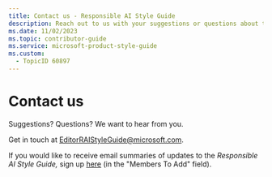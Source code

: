 ```yaml
---
title: Contact us - Responsible AI Style Guide
description: Reach out to us with your suggestions or questions about the Responsible AI Style Guide. Sign up for email updates to stay informed on the latest changes.
ms.date: 11/02/2023
ms.topic: contributor-guide
ms.service: microsoft-product-style-guide
ms.custom:
  - TopicID 60897
---
```



# Contact us

Suggestions? Questions? We want to hear from you.

Get in touch at [EditorRAIStyleGuide@microsoft.com](mailto:EditorRAIStyleGuide@microsoft.com). 

If you would like to receive email summaries of updates to the _Responsible AI Style Guide,_ sign up [here](https://idweb.microsoft.com/IdentityManagement/aspx/groups/MyDLs.aspx?popupFromClipboard=https%3A%2F%2Fidweb.microsoft.com%2Fidentitymanagement%2Faspx%2FGroups%2FEditGroup.aspx%3Fid%3D1a0f9360-e03c-4c02-a3ca-4a11676fc03b%26UOCInitialTabName%3DGroupingMembers) (in the "Members To Add" field).